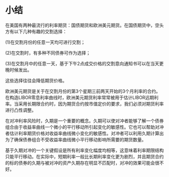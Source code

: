# 小结

在美国有两种最流行的利率期货：国债期货和欧洲美元期货。在国债期货中，空头方有以下几种有趣的交割选择：

(1)在交割月份的任意一天均可进行交割；

(2)在交割时，有多种不同债券可作为选择；

(3)在交割月中的任意一天，基于下午2点成交价格的交割意向通知书可以在当天更晚时候发出。

这些选择往往会降低期货价格。

欧洲美元期货是关于在交割月份的第3个星期三前两天开始的3个月利率的合约。在构造LIBOR零息利率曲线时，欧洲美元期货利率常常被用于估计LIBOR远期利率。当采用长期限合约时，因为期货合约按市值定价的要求，我们必须对期货利率进行凸性调整。

在对冲利率风险时，久期是一个重要的概念。久期可以使对冲者能够了解一个债券组合由于收益率曲线一个微小的平行移动所引起变化的敏感性。它也可以帮助对冲者估计利率期货价格对收益率曲线微小变化的敏感性。对冲者可以利用久期计算出为了确保债券组合不受收益率曲线微小平行移动影响所需要的期货数量。

基于久期对冲的一个关键假设是所有利率变化幅度均相等，这意味着利率期限结构只能平行移动。在实际中，短期利率一般比长期利率变化更为剧烈，并且期货合约的标的债券的久期与被对冲的资产久期存在明显不匹配时，对冲的效果可能会很不好。